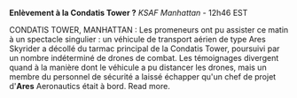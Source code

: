 **Enlèvement à la Condatis Tower ?**
*KSAF Manhattan* - 12h46 EST

CONDATIS TOWER, MANHATTAN : Les promeneurs ont pu assister ce matin à un spectacle singulier : un véhicule de transport aérien de type Ares Skyrider a décollé du tarmac principal de la Condatis Tower, poursuivi par un nombre indéterminé de drones de combat. Les témoignages divergent quand à la manière dont le véhicule a pu distancer les drones, mais un membre du personnel de sécurité a laissé échapper qu'un chef de projet d'**Ares** Aeronautics était à bord. Read more.
